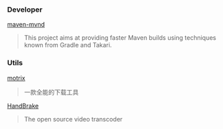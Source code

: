 ### Developer
[maven-mvnd](https://github.com/apache/maven-mvnd#install-using-homebrew)
>This project aims at providing faster Maven builds using techniques known from Gradle and Takari.

### Utils
[motrix](https://motrix.app/zh-CN/)
>一款全能的下载工具

[HandBrake](https://handbrake.fr/rotation.php?file=HandBrake-1.5.1.dmg)
>The open source video transcoder
